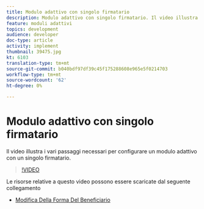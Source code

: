```yaml
---
title: Modulo adattivo con singolo firmatario
description: Modulo adattivo con singolo firmatario. Il video illustra i vari passaggi necessari per configurare un modulo adattivo con un singolo firmatario.
feature: moduli adattivi
topics: development
audience: developer
doc-type: article
activity: implement
thumbnail: 39475.jpg
kt: 6103
translation-type: tm+mt
source-git-commit: b040bdf97df39c45f175288608e965e5f0214703
workflow-type: tm+mt
source-wordcount: '62'
ht-degree: 0%

---
```


# Modulo adattivo con singolo firmatario


Il video illustra i vari passaggi necessari per configurare un modulo adattivo con un singolo firmatario.

>[!VIDEO](https://video.tv.adobe.com/v/39475/?quality=9&learn=on)

Le risorse relative a questo video possono essere scaricate dal seguente collegamento

* [Modifica Della Forma Del Beneficiario  ](assets/change-of-beneficiary-form.zip)
